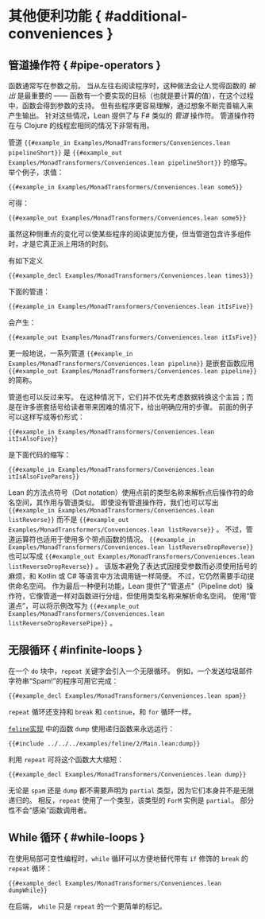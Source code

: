<!--
# Additional Conveniences
-->
# 其他便利功能 { #additional-conveniences }

<!--
## Pipe Operators
-->
## 管道操作符 { #pipe-operators }

<!--
Functions are normally written before their arguments.
When reading a program from left to right, this promotes a view in which the function's _output_ is paramount—the function has a goal to achieve (that is, a value to compute), and it receives arguments to support it in this process.
But some programs are easier to understand in terms of an input that is successively refined to produce the output.
For these situations, Lean provides a _pipeline_ operator which is similar to the that provided by F#.
Pipeline operators are useful in the same situations as Clojure's threading macros.
-->

函数通常写在参数之前。
当从左往右阅读程序时，这种做法会让人觉得函数的 _输出_ 是最重要的 —— 函数有一个要实现的目标（也就是要计算的值），在这个过程中，函数会得到参数的支持。
但有些程序更容易理解，通过想象不断完善输入来产生输出。
针对这些情况，Lean 提供了与 F# 类似的 _管道_ 操作符。
管道操作符在与 Clojure 的线程宏相同的情况下非常有用。

<!--
The pipeline `{{#example_in Examples/MonadTransformers/Conveniences.lean pipelineShort}}` is short for `{{#example_out Examples/MonadTransformers/Conveniences.lean pipelineShort}}`.
For example, evaluating:
-->
管道 `{{#example_in Examples/MonadTransformers/Conveniences.lean pipelineShort}}` 是 `{{#example_out Examples/MonadTransformers/Conveniences.lean pipelineShort}}` 的缩写。
举个例子，求值：
```lean
{{#example_in Examples/MonadTransformers/Conveniences.lean some5}}
```
<!--
results in:
-->
可得：
```output info
{{#example_out Examples/MonadTransformers/Conveniences.lean some5}}
```
<!--
While this change of emphasis can make some programs more convenient to read, pipelines really come into their own when they contain many components.
-->
虽然这种侧重点的变化可以使某些程序的阅读更加方便，但当管道包含许多组件时，才是它真正派上用场的时刻。

<!--
With the definition:
-->
有如下定义
```lean
{{#example_decl Examples/MonadTransformers/Conveniences.lean times3}}
```
<!--
the following pipeline:
-->
下面的管道：
```lean
{{#example_in Examples/MonadTransformers/Conveniences.lean itIsFive}}
```
<!--
yields:
-->
会产生：
```output info
{{#example_out Examples/MonadTransformers/Conveniences.lean itIsFive}}
```
<!--
More generally, a series of pipelines `{{#example_in Examples/MonadTransformers/Conveniences.lean pipeline}}` is short for nested function applications `{{#example_out Examples/MonadTransformers/Conveniences.lean pipeline}}`.
-->

更一般地说，一系列管道 `{{#example_in Examples/MonadTransformers/Conveniences.lean pipeline}}` 是嵌套函数应用 `{{#example_out Examples/MonadTransformers/Conveniences.lean pipeline}}` 的简称。

<!--
Pipelines may also be written in reverse.
In this case, they do not place the subject of data transformation first; however, in cases where many nested parentheses pose a challenge for readers, they can clarify the steps of application.
The prior example could be equivalently written as:
-->

管道也可以反过来写。
在这种情况下，它们并不优先考虑数据转换这个主旨；而是在许多嵌套括号给读者带来困难的情况下，给出明确应用的步骤。
前面的例子可以这样写成等价形式：
```lean
{{#example_in Examples/MonadTransformers/Conveniences.lean itIsAlsoFive}}
```
<!--
which is short for:
-->
是下面代码的缩写：
```lean
{{#example_in Examples/MonadTransformers/Conveniences.lean itIsAlsoFiveParens}}
```

<!--
Lean's method dot notation that uses the name of the type before the dot to resolve the namespace of the operator after the dot serves a similar purpose to pipelines.
Even without the pipeline operator, it is possible to write `{{#example_in Examples/MonadTransformers/Conveniences.lean listReverse}}` instead of `{{#example_out Examples/MonadTransformers/Conveniences.lean listReverse}}`.
However, the pipeline operator is also useful for dotted functions when using many of them.
`{{#example_in Examples/MonadTransformers/Conveniences.lean listReverseDropReverse}}` can also be written as `{{#example_out Examples/MonadTransformers/Conveniences.lean listReverseDropReverse}}`.
This version avoids having to parenthesize expressions simply because they accept arguments, and it recovers the convenience of a chain of method calls in languages like Kotlin or C#.
However, it still requires the namespace to be provided by hand.
As a final convenience, Lean provides the "pipeline dot" operator, which groups functions like the pipeline but uses the name of the type to resolve namespaces.
With "pipeline dot", the example can be rewritten to `{{#example_out Examples/MonadTransformers/Conveniences.lean listReverseDropReversePipe}}`.
-->

Lean 的方法点符号（Dot notation）使用点前的类型名称来解析点后操作符的命名空间，其作用与管道类似。
即使没有管道操作符，我们也可以写出 `{{#example_in Examples/MonadTransformers/Conveniences.lean listReverse}}` 而不是 `{{#example_out Examples/MonadTransformers/Conveniences.lean listReverse}}` 。
不过，管道运算符也适用于使用多个带点函数的情况。
`{{#example_in Examples/MonadTransformers/Conveniences.lean listReverseDropReverse}}` 也可以写成 `{{#example_out Examples/MonadTransformers/Conveniences.lean listReverseDropReverse}}` 。
该版本避免了表达式因接受参数而必须使用括号的麻烦，和 Kotlin 或 C# 等语言中方法调用链一样简便。
不过，它仍然需要手动提供命名空间。
作为最后一种便利功能，Lean 提供了“管道点”（Pipeline dot）操作符，它像管道一样对函数进行分组，但使用类型名称来解析命名空间。
使用“管道点”，可以将示例改写为 `{{#example_out Examples/MonadTransformers/Conveniences.lean listReverseDropReversePipe}}` 。

<!--
## Infinite Loops
-->
## 无限循环 { #infinite-loops }

<!--
Within a `do`-block, the `repeat` keyword introduces an infinite loop.
For example, a program that spams the string `"Spam!"` can use it:
-->
在一个 `do` 块中，`repeat` 关键字会引入一个无限循环。
例如，一个发送垃圾邮件字符串“Spam!”的程序可用它完成：
```lean
{{#example_decl Examples/MonadTransformers/Conveniences.lean spam}}
```
<!--
A `repeat` loop supports `break` and `continue`, just like `for` loops.
-->
`repeat` 循环还支持和 `break` 和 `continue`，和 `for` 循环一样。

<!--
The `dump` function from the [implementation of `feline`](../hello-world/cat.md#streams) uses a recursive function to run forever:
-->

[`feline`实现](../hello-world/cat.md#streams) 中的函数 `dump` 使用递归函数来永远运行：
```lean
{{#include ../../../examples/feline/2/Main.lean:dump}}
```
<!--
This function can be greatly shortened using `repeat`:
-->
利用 `repeat` 可将这个函数大大缩短：
```lean
{{#example_decl Examples/MonadTransformers/Conveniences.lean dump}}
```

<!--
Neither `spam` nor `dump` need to be declared as `partial` because they are not themselves infinitely recursive.
Instead, `repeat` makes use of a type whose `ForM` instance is `partial`.
Partiality does not "infect" calling functions.
-->
无论是 `spam` 还是 `dump` 都不需要声明为 `partial` 类型，因为它们本身并不是无限递归的。
相反，`repeat` 使用了一个类型，该类型的 `ForM` 实例是 `partial`。
部分性不会“感染”函数调用者。

<!--
## While Loops
-->
## While 循环 { #while-loops }

<!--
When programming with local mutability, `while` loops can be a convenient alternative to `repeat` with an `if`-guarded `break`:
-->
在使用局部可变性编程时，`while` 循环可以方便地替代带有 `if` 修饰的 `break` 的 `repeat` 循环：
```lean
{{#example_decl Examples/MonadTransformers/Conveniences.lean dumpWhile}}
```
<!--
Behind the scenes, `while` is just a simpler notation for `repeat`.
-->
在后端， `while` 只是 `repeat` 的一个更简单的标记。